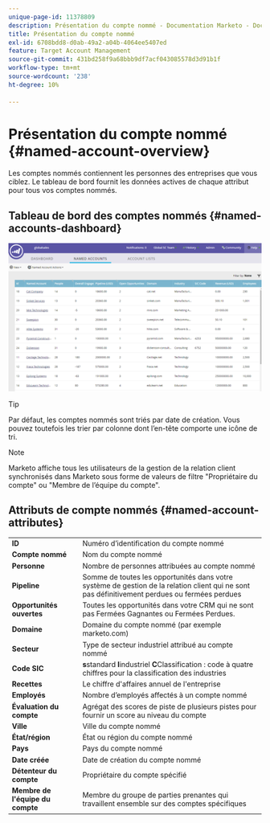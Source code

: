 ```yaml
---
unique-page-id: 11378809
description: Présentation du compte nommé - Documentation Marketo - Documentation du produit
title: Présentation du compte nommé
exl-id: 6708bdd8-d0ab-49a2-a04b-4064ee5407ed
feature: Target Account Management
source-git-commit: 431bd258f9a68bbb9df7acf043085578d3d91b1f
workflow-type: tm+mt
source-wordcount: '238'
ht-degree: 10%

---
```


# Présentation du compte nommé {#named-account-overview}

Les comptes nommés contiennent les personnes des entreprises que vous ciblez. Le tableau de bord fournit les données actives de chaque attribut pour tous vos comptes nommés.

## Tableau de bord des comptes nommés {#named-accounts-dashboard}

![](assets/one.png)

>[!TIP]
>
>Par défaut, les comptes nommés sont triés par date de création. Vous pouvez toutefois les trier par colonne dont l’en-tête comporte une icône de tri.

>[!NOTE]
>
>Marketo affiche tous les utilisateurs de la gestion de la relation client synchronisés dans Marketo sous forme de valeurs de filtre &quot;Propriétaire du compte&quot; ou &quot;Membre de l’équipe du compte&quot;.

## Attributs de compte nommés {#named-account-attributes}

<table> 
 <tbody> 
  <tr> 
   <td><strong>ID</strong></td> 
   <td>Numéro d’identification du compte nommé</td> 
  </tr> 
  <tr> 
   <td><strong>Compte nommé</strong></td> 
   <td>Nom du compte nommé</td> 
  </tr> 
  <tr> 
   <td><strong>Personne</strong></td> 
   <td>Nombre de personnes attribuées au compte nommé</td> 
  </tr> 
  <tr> 
   <td><strong>Pipeline</strong></td> 
   <td>Somme de toutes les opportunités dans votre système de gestion de la relation client qui ne sont pas définitivement perdues ou fermées perdues</td> 
  </tr> 
  <tr> 
   <td><strong>Opportunités ouvertes</strong></td> 
   <td>Toutes les opportunités dans votre CRM qui ne sont pas Fermées Gagnantes ou Fermées Perdues.</td> 
  </tr> 
  <tr> 
   <td><strong>Domaine</strong></td> 
   <td>Domaine du compte nommé (par exemple marketo.com)</td> 
  </tr> 
  <tr> 
   <td><strong>Secteur</strong></td> 
   <td>Type de secteur industriel attribué au compte nommé</td> 
  </tr> 
  <tr> 
   <td><strong>Code SIC</strong></td> 
   <td><span><strong>s</strong>standard <strong>I</strong>industriel <strong>C</strong>Classification : code à quatre chiffres pour la classification des industries<br></span></td> 
  </tr> 
  <tr> 
   <td><strong>Recettes</strong></td> 
   <td>Le chiffre d'affaires annuel de l'entreprise</td> 
  </tr> 
  <tr> 
   <td><strong>Employés</strong></td> 
   <td>Nombre d’employés affectés à un compte nommé</td> 
  </tr> 
  <tr> 
   <td colspan="1"><strong>Évaluation du compte</strong></td> 
   <td colspan="1">Agrégat des scores de piste de plusieurs pistes pour fournir un score au niveau du compte</td> 
  </tr> 
  <tr> 
   <td colspan="1"><strong>Ville</strong></td> 
   <td colspan="1">Ville du compte nommé</td> 
  </tr> 
  <tr> 
   <td colspan="1"><strong>État/région</strong></td> 
   <td colspan="1">État ou région du compte nommé</td> 
  </tr> 
  <tr> 
   <td colspan="1"><strong>Pays</strong></td> 
   <td colspan="1">Pays du compte nommé</td> 
  </tr> 
  <tr> 
   <td colspan="1"><strong>Date créée</strong></td> 
   <td colspan="1">Date de création du compte nommé</td> 
  </tr> 
  <tr> 
   <td colspan="1"><strong>Détenteur du compte</strong></td> 
   <td colspan="1">Propriétaire du compte spécifié</td> 
  </tr> 
  <tr> 
   <td colspan="1"><strong>Membre de l'équipe du compte</strong></td> 
   <td colspan="1">Membre du groupe de parties prenantes qui travaillent ensemble sur des comptes spécifiques</td> 
  </tr> 
 </tbody> 
</table>
